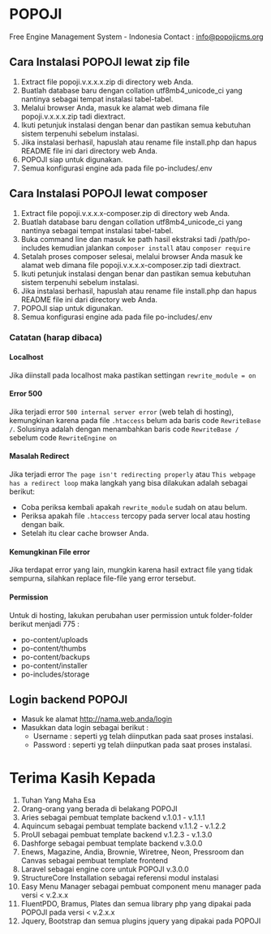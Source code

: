# POPOJI
Free Engine Management System - Indonesia
Contact : info@popojicms.org

## Cara Instalasi POPOJI lewat zip file

1. Extract file popoji.v.x.x.x.zip di directory web Anda.
2. Buatlah database baru dengan collation utf8mb4_unicode_ci yang nantinya sebagai tempat instalasi tabel-tabel.
3. Melalui browser Anda, masuk ke alamat web dimana file popoji.v.x.x.x.zip tadi diextract.
4. Ikuti petunjuk instalasi dengan benar dan pastikan semua kebutuhan sistem terpenuhi sebelum instalasi.
5. Jika instalasi berhasil, hapuslah atau rename file install.php dan hapus README file ini dari directory web Anda.
6. POPOJI siap untuk digunakan.
7. Semua konfigurasi engine ada pada file po-includes/.env

## Cara Instalasi POPOJI lewat composer

1. Extract file popoji.v.x.x.x-composer.zip di directory web Anda.
2. Buatlah database baru dengan collation utf8mb4_unicode_ci yang nantinya sebagai tempat instalasi tabel-tabel.
3. Buka command line dan masuk ke path hasil ekstraksi tadi /path/po-includes kemudian jalankan ``composer install`` atau ``composer require``
4. Setalah proses composer selesai, melalui browser Anda masuk ke alamat web dimana file popoji.v.x.x.x-composer.zip tadi diextract.
5. Ikuti petunjuk instalasi dengan benar dan pastikan semua kebutuhan sistem terpenuhi sebelum instalasi.
6. Jika instalasi berhasil, hapuslah atau rename file install.php dan hapus README file ini dari directory web Anda.
7. POPOJI siap untuk digunakan.
8. Semua konfigurasi engine ada pada file po-includes/.env

### Catatan (harap dibaca)

#### Localhost
Jika diinstall pada localhost maka pastikan settingan ``rewrite_module = on``

#### Error 500
Jika terjadi error ``500 internal server error`` (web telah di hosting), kemungkinan karena pada file ``.htaccess`` belum ada baris code ``RewriteBase /``. Solusinya adalah dengan menambahkan baris code ``RewriteBase /`` sebelum code ``RewriteEngine on``

#### Masalah Redirect
Jika terjadi error ``The page isn't redirecting properly`` atau ``This webpage has a redirect loop`` maka langkah yang bisa dilakukan adalah sebagai berikut:
* Coba periksa kembali apakah ``rewrite_module`` sudah on atau belum.
* Periksa apakah file ``.htaccess`` tercopy pada server local atau hosting dengan baik.
* Setelah itu clear cache browser Anda.

#### Kemungkinan File error
Jika terdapat error yang lain, mungkin karena hasil extract file yang tidak sempurna, silahkan replace file-file yang error tersebut.

#### Permission
Untuk di hosting, lakukan perubahan user permission untuk folder-folder berikut menjadi 775 :
* po-content/uploads
* po-content/thumbs
* po-content/backups
* po-content/installer
* po-includes/storage

## Login backend POPOJI
* Masuk ke alamat http://nama.web.anda/login
* Masukkan data login sebagai berikut :
	* Username : seperti yg telah diinputkan pada saat proses instalasi.
	* Password : seperti yg telah diinputkan pada saat proses instalasi.


# Terima Kasih Kepada
1. Tuhan Yang Maha Esa
2. Orang-orang yang berada di belakang POPOJI
3. Aries sebagai pembuat template backend v.1.0.1 - v.1.1.1
4. Aquincum sebagai pembuat template backend v.1.1.2 - v.1.2.2
5. ProUI sebagai pembuat template backend v.1.2.3 - v.1.3.0
6. Dashforge sebagai pembuat template backend v.3.0.0
7. Enews, Magazine, Andia, Brownie, Wiretree, Neon, Pressroom dan Canvas sebagai pembuat template frontend
8. Laravel sebagai engine core untuk POPOJI v.3.0.0
9. StructureCore Installation sebagai referensi modul instalasi
10. Easy Menu Manager sebagai pembuat component menu manager pada versi < v.2.x.x
11. FluentPDO, Bramus, Plates dan semua library php yang dipakai pada POPOJI pada versi < v.2.x.x
12. Jquery, Bootstrap dan semua plugins jquery yang dipakai pada POPOJI